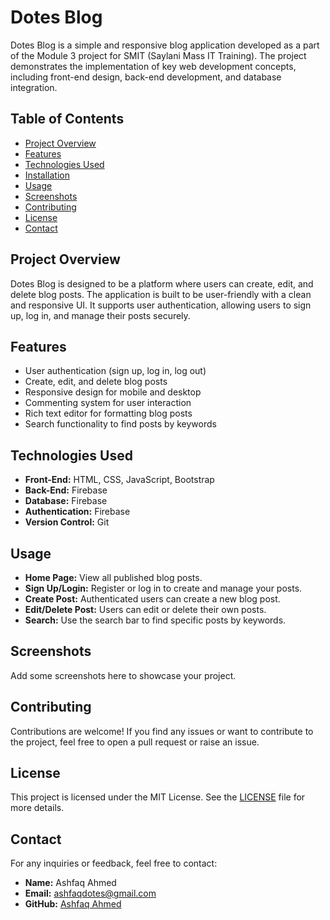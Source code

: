 # Dotes Blog

Dotes Blog is a simple and responsive blog application developed as a part of the Module 3 project for SMIT (Saylani Mass IT Training). The project demonstrates the implementation of key web development concepts, including front-end design, back-end development, and database integration.

## Table of Contents

- [Project Overview](#project-overview)
- [Features](#features)
- [Technologies Used](#technologies-used)
- [Installation](#installation)
- [Usage](#usage)
- [Screenshots](#screenshots)
- [Contributing](#contributing)
- [License](#license)
- [Contact](#contact)

## Project Overview

Dotes Blog is designed to be a platform where users can create, edit, and delete blog posts. The application is built to be user-friendly with a clean and responsive UI. It supports user authentication, allowing users to sign up, log in, and manage their posts securely.

## Features

- User authentication (sign up, log in, log out)
- Create, edit, and delete blog posts
- Responsive design for mobile and desktop
- Commenting system for user interaction
- Rich text editor for formatting blog posts
- Search functionality to find posts by keywords

## Technologies Used

- **Front-End:** HTML, CSS, JavaScript, Bootstrap
- **Back-End:** Firebase
- **Database:** Firebase
- **Authentication:** Firebase
- **Version Control:** Git

## Usage

- **Home Page:** View all published blog posts.
- **Sign Up/Login:** Register or log in to create and manage your posts.
- **Create Post:** Authenticated users can create a new blog post.
- **Edit/Delete Post:** Users can edit or delete their own posts.
- **Search:** Use the search bar to find specific posts by keywords.

## Screenshots

Add some screenshots here to showcase your project.

## Contributing

Contributions are welcome! If you find any issues or want to contribute to the project, feel free to open a pull request or raise an issue.

## License

This project is licensed under the MIT License. See the [LICENSE](LICENSE) file for more details.

## Contact

For any inquiries or feedback, feel free to contact:

- **Name:** Ashfaq Ahmed
- **Email:** ashfaqdotes@gmail.com
- **GitHub:** [Ashfaq Ahmed](https://github.com/ashfaqdotes)
